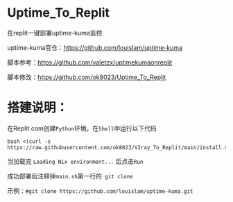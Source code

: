 # Uptime_To_Replit
在replit一键部署uptime-kuma监控

uptime-kuma官仓：https://github.com/louislam/uptime-kuma

脚本参考：https://github.com/valetzx/uptimekumaonreplit

脚本修改：https://github.com/ok8023/Uptime_To_Replit

# 搭建说明：
在Replit.com创建`Python`环境，在`Shell`中运行以下代码
````
bash <(curl -s  https://raw.githubusercontent.com/ok8023/V2ray_To_Replit/main/install.sh)
````
当加载完 `Loading Nix environment...` 后点击`Run`

成功部署后注释掉`main.sh`第一行的` git clone`

示例：`#git clone https://github.com/louislam/uptime-kuma.git`
